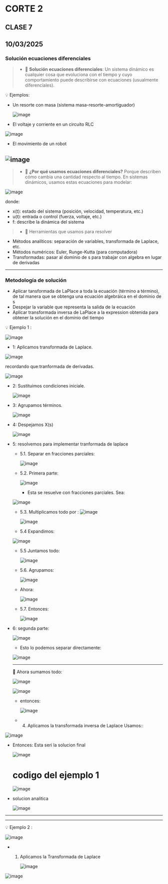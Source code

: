# CORTE 2 
## CLASE 7
## 10/03/2025
### **Solución ecuaciones diferenciales**

>* 🔑 **Solución ecuaciones diferenciales**:
Un sistema dinámico es cualquier cosa que evoluciona con el tiempo y cuyo comportamiento puede describirse con ecuaciones (usualmente diferenciales).

💡 Ejemplos:
* Un resorte con masa (sistema masa-resorte-amortiguador)

  ![image](https://github.com/user-attachments/assets/4c5b5ece-787e-4149-ba5f-9912b63fdff2)

* El voltaje y corriente en un circuito RLC

![image](https://github.com/user-attachments/assets/4e0c3a40-15e3-449c-9a3b-dff242a68ef4)

* El movimiento de un robot

![image](https://github.com/user-attachments/assets/80ad7ec3-9b67-4f98-aefa-a0940f7c1f55)
-------------------------------------------------------------------------------------------------------------------------------------------------------------

>* 🧠 **¿Por qué usamos ecuaciones diferenciales?**
 Porque describen cómo cambia una cantidad respecto al tiempo. En sistemas dinámicos, usamos estas ecuaciones para modelar:

![image](https://github.com/user-attachments/assets/53bb8dca-1345-44e5-9372-9ae948ab1b68)

donde:
* x(t): estado del sistema (posición, velocidad, temperatura, etc.)
* u(t): entrada o control (fuerza, voltaje, etc.)
* f: describe la dinámica del sistema

>*  🧰 Herramientas que usamos para resolver
* Métodos analíticos: separación de variables, transformada de Laplace, etc.
* Métodos numéricos: Euler, Runge-Kutta (para computadora)
* Transformadas: pasar al dominio de s para trabajar con algebra en lugar de derivadas
--------------------------------------------------------------------------------------------------------------------------------------------------------------
### **Metodología de solución**
* Aplicar tansformada de LaPlace a toda la ecuación (término a término), de tal manera que se obtenga una ecuación algebráica en el dominio de s
* Despejar la variable que representa la salida de la ecuación
* Aplicar transformada inversa de LaPlace a la expression obtenida para obtener la solución en el dominio del tiempo

💡 Ejemplo 1 : 

![image](https://github.com/user-attachments/assets/f9b3d49a-becb-4020-9970-ea2cc47e6cd9)

* 1: Aplicamos transformada de Laplace.

![image](https://github.com/user-attachments/assets/7c63f985-39d7-4161-be82-e1a7716631dc)

recordando que:tranformada de derivadas.

![image](https://github.com/user-attachments/assets/45c88648-be7e-4135-a9ec-b80ed4b313a0)

* 2: Sustituimos condiciones iniciale.

  ![image](https://github.com/user-attachments/assets/608f93fe-c749-469c-83eb-06c296c6db51)


* 3: Agrupamos términos.

  ![image](https://github.com/user-attachments/assets/2c9de97a-72f9-43c1-970d-a8311f04171b)

* 4: Despejamos X(s)

    ![image](https://github.com/user-attachments/assets/ecc3730f-d8ee-4c30-b6f3-e29974490eb0)

* 5: resolvemos para implementar tranformada de laplace
    * 5.1. Separar en fracciones parciales:

         ![image](https://github.com/user-attachments/assets/58879c6c-2614-4bdf-a3c4-3f9d6960cc0e)

    * 5.2. Primera parte:

         ![image](https://github.com/user-attachments/assets/0b723156-2ba5-4149-99c6-70e35f858624)

        * Esta se resuelve con fracciones parciales. Sea:
    
     ![image](https://github.com/user-attachments/assets/ca3fb782-2590-4a53-8fd2-9f755e2a5129)
   
    * 5.3. Multiplicamos todo por :  ![image](https://github.com/user-attachments/assets/bbf775cb-6382-4e7b-bbfe-72535d7efc23)
   
      ![image](https://github.com/user-attachments/assets/49c9e6a9-b612-4a9d-ae29-0b4f0bd445fb)

    * 5.4 Expandimos:

  ![image](https://github.com/user-attachments/assets/2fc024e9-63a7-4deb-97f8-8c543c5820f9)


    * 5.5 Juntamos todo:

      ![image](https://github.com/user-attachments/assets/931665e1-f774-4cc0-bc63-441764bac4a2)

  * 5.6. Agrupamos:

     ![image](https://github.com/user-attachments/assets/9b792c99-f7dd-4082-b380-d2e65b1e93ce)

   * Ahora:

       ![image](https://github.com/user-attachments/assets/eb1ca958-471e-4683-8e61-f4216346a37b)

  * 5.7. Entonces:

      ![image](https://github.com/user-attachments/assets/bd5124b8-27f4-4945-ab7d-2527c6f063e5)

* 6: segunda parte:

   ![image](https://github.com/user-attachments/assets/f5c3ccaa-5fd4-4189-b22f-e48b424cc096)

   * Esto lo podemos separar directamente:

    ![image](https://github.com/user-attachments/assets/c5daf2b0-0334-41fa-9bce-5710d328a6e3)
       


  -------------------------------------------------------------------------------------------------------------------------------------------        
    🧠 Ahora sumamos todo:

  ![image](https://github.com/user-attachments/assets/4a902abd-4f82-47c0-8b17-4584d5db0a6c)


  ![image](https://github.com/user-attachments/assets/0b0d75bd-33dc-428c-85f3-62e8923c14c6)


  * entonces:

    ![image](https://github.com/user-attachments/assets/fc871b90-dfb9-4f6a-9e7d-33ec8748b6f3)

  * 4. Aplicamos la transformada inversa de Laplace
       Usamos:: 

![image](https://github.com/user-attachments/assets/78098220-e90a-4501-bd71-93ffbf77f6ee)

* Entonces: Esta seri la solucion final 

  ![image](https://github.com/user-attachments/assets/a3293d01-453a-4b08-b8d9-d29dc5d22bd9)


  # codigo del ejemplo 1


  ![image](https://github.com/user-attachments/assets/234ca32c-ad5b-403e-b9c0-b154e7c60992)


* solucion analitica

  ![image](https://github.com/user-attachments/assets/3fcc35c5-378f-460c-8802-9d9ae1999f91)

-----------------------------------------------------------------------------------------------------------------------------------------------------------
-----------------------------------------------------------------------------------------------------------------------------------------------------------

💡 Ejemplo 2 :  

![image](https://github.com/user-attachments/assets/05af1cda-2a2b-44e0-9f37-4b6950d0599b)

* 1. Aplicamos la Transformada de Laplace

     ![image](https://github.com/user-attachments/assets/0c1ca55f-0584-43fb-9d97-cce5b7b726b1)

![image](https://github.com/user-attachments/assets/df6f5d05-d11e-471f-91ca-678ecafb8c37)



      
      




          




   
    




  





